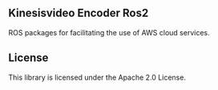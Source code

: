 ## Kinesisvideo Encoder Ros2

ROS packages for facilitating the use of AWS cloud services.

## License

This library is licensed under the Apache 2.0 License. 
